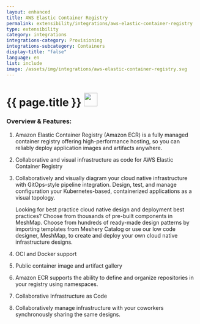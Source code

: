 ```yaml
---
layout: enhanced
title: AWS Elastic Container Registry
permalink: extensibility/integrations/aws-elastic-container-registry
type: extensibility
category: integrations
integrations-category: Provisioning
integrations-subcategory: Containers
display-title: "false"
language: en
list: include
image: /assets/img/integrations/aws-elastic-container-registry.svg
---
```


<h1>{{ page.title }} <img src="{{ page.image }}" style="width: 35px; height: 35px;" /></h1>


<!-- This needs replaced with the Category property, not the sub-category.
 #### About: Amazon Elastic Container Registry (Amazon ECR) is a fully managed container registry offering high-performance hosting, so you can reliably deploy application images and artifacts anywhere. -->

### Overview & Features:

1. Amazon Elastic Container Registry (Amazon ECR) is a fully managed container registry offering high-performance hosting, so you can reliably deploy application images and artifacts anywhere.

2. Collaborative and visual infrastructure as code for AWS Elastic Container Registry

4. 
    Collaboratively and visually diagram your cloud native infrastructure with GitOps-style pipeline integration. Design, test, and manage configuration your Kubernetes-based, containerized applications as a visual topology.



    Looking for best practice cloud native design and deployment best practices? Choose from thousands of pre-built components in MeshMap. Choose from hundreds of ready-made design patterns by importing templates from Meshery Catalog or use our low code designer, MeshMap, to create and deploy your own cloud native infrastructure designs.



5. OCI and Docker support

6. Public container image and artifact gallery



7. Amazon ECR supports the ability to define and organize repositories in your registry using namespaces.

8. Collaborative Infrastructure as Code

9. Collaboratively manage infrastructure with your coworkers synchronously sharing the same designs.

